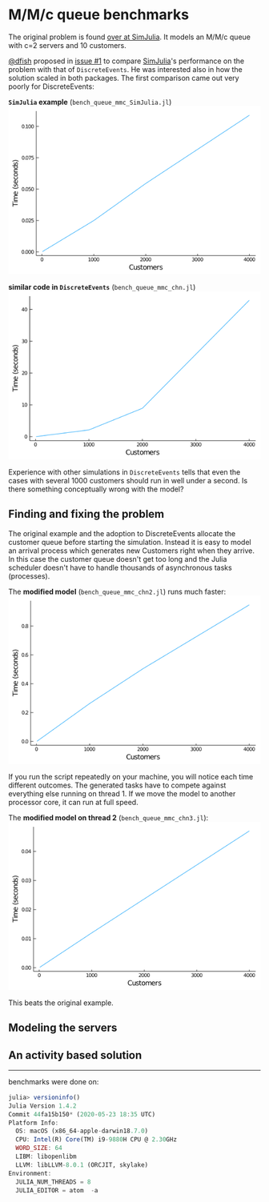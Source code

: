 # M/M/c queue benchmarks

The original problem is found [over at SimJulia](https://github.com/BenLauwens/SimJulia.jl/blob/master/examples/queue_mmc.ipynb). It models an M/M/c queue with c=2 servers and 10 customers.

[@dfish](https://github.com/itsdfish) proposed in [issue #1](https://github.com/pbayer/DiscreteEventsCompanion.jl/issues/1) to compare [SimJulia](https://github.com/BenLauwens/SimJulia.jl)'s performance on the problem with that of `DiscreteEvents`. He was interested also in how the solution scaled in both packages. The first comparison came out very poorly for DiscreteEvents:

**`SimJulia` example** (`bench_queue_mmc_SimJulia.jl`)
![SimJulia example](img/bench_queue_mmc_SimJulia.png)

**similar code in `DiscreteEvents`** (`bench_queue_mmc_chn.jl`)
![DiscreteEvents adoption](img/bench_queue_mmc_chn.png)

Experience with other simulations in `DiscreteEvents` tells that even the cases with several 1000 customers should run in well under a second. Is there something conceptually wrong with the model?

## Finding and fixing the problem

The original example and the adoption to DiscreteEvents allocate the customer queue before starting the simulation. Instead it is easy to model an arrival process which generates new Customers right when they arrive. In this case the customer queue doesn't get too long and the Julia scheduler doesn't have to handle thousands of asynchronous tasks (processes).

The **modified model** (`bench_queue_mmc_chn2.jl`) runs much faster:
![with arrival process](img/bench_queue_mmc_chn2.png)

If you run the script repeatedly on your machine, you will notice each time different outcomes. The generated tasks have to compete against everything else running on thread 1. If we move the model to another processor core, it can run at full speed.

The **modified model on thread 2** (`bench_queue_mmc_chn3.jl`):
![with arrival process on thread 2](img/bench_queue_mmc_chn3.png)

This beats the original example.

## Modeling the servers


## An activity based solution

----
benchmarks were done on:

```julia
julia> versioninfo()
Julia Version 1.4.2
Commit 44fa15b150* (2020-05-23 18:35 UTC)
Platform Info:
  OS: macOS (x86_64-apple-darwin18.7.0)
  CPU: Intel(R) Core(TM) i9-9880H CPU @ 2.30GHz
  WORD_SIZE: 64
  LIBM: libopenlibm
  LLVM: libLLVM-8.0.1 (ORCJIT, skylake)
Environment:
  JULIA_NUM_THREADS = 8
  JULIA_EDITOR = atom  -a
```
